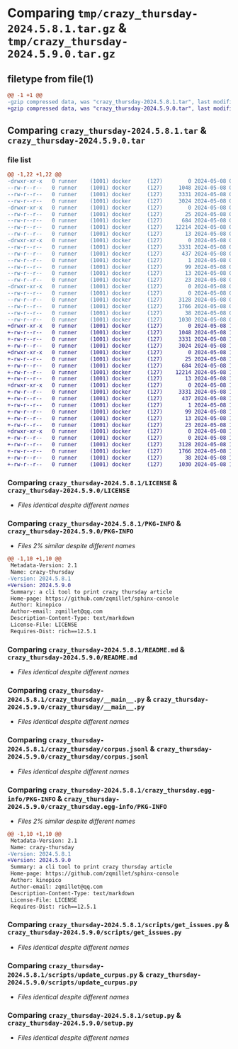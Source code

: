 # Comparing `tmp/crazy_thursday-2024.5.8.1.tar.gz` & `tmp/crazy_thursday-2024.5.9.0.tar.gz`

## filetype from file(1)

```diff
@@ -1 +1 @@
-gzip compressed data, was "crazy_thursday-2024.5.8.1.tar", last modified: Wed May  8 05:26:52 2024, max compression
+gzip compressed data, was "crazy_thursday-2024.5.9.0.tar", last modified: Wed May  8 17:27:32 2024, max compression
```

## Comparing `crazy_thursday-2024.5.8.1.tar` & `crazy_thursday-2024.5.9.0.tar`

### file list

```diff
@@ -1,22 +1,22 @@
-drwxr-xr-x   0 runner    (1001) docker     (127)        0 2024-05-08 05:26:52.102112 crazy_thursday-2024.5.8.1/
--rw-r--r--   0 runner    (1001) docker     (127)     1048 2024-05-08 05:26:38.000000 crazy_thursday-2024.5.8.1/LICENSE
--rw-r--r--   0 runner    (1001) docker     (127)     3331 2024-05-08 05:26:52.102112 crazy_thursday-2024.5.8.1/PKG-INFO
--rw-r--r--   0 runner    (1001) docker     (127)     3024 2024-05-08 05:26:38.000000 crazy_thursday-2024.5.8.1/README.md
-drwxr-xr-x   0 runner    (1001) docker     (127)        0 2024-05-08 05:26:52.102112 crazy_thursday-2024.5.8.1/crazy_thursday/
--rw-r--r--   0 runner    (1001) docker     (127)       25 2024-05-08 05:26:46.000000 crazy_thursday-2024.5.8.1/crazy_thursday/__init__.py
--rw-r--r--   0 runner    (1001) docker     (127)      684 2024-05-08 05:26:38.000000 crazy_thursday-2024.5.8.1/crazy_thursday/__main__.py
--rw-r--r--   0 runner    (1001) docker     (127)    12214 2024-05-08 05:26:46.000000 crazy_thursday-2024.5.8.1/crazy_thursday/corpus.jsonl
--rw-r--r--   0 runner    (1001) docker     (127)       13 2024-05-08 05:26:38.000000 crazy_thursday-2024.5.8.1/crazy_thursday/requirements.txt
-drwxr-xr-x   0 runner    (1001) docker     (127)        0 2024-05-08 05:26:52.102112 crazy_thursday-2024.5.8.1/crazy_thursday.egg-info/
--rw-r--r--   0 runner    (1001) docker     (127)     3331 2024-05-08 05:26:52.000000 crazy_thursday-2024.5.8.1/crazy_thursday.egg-info/PKG-INFO
--rw-r--r--   0 runner    (1001) docker     (127)      437 2024-05-08 05:26:52.000000 crazy_thursday-2024.5.8.1/crazy_thursday.egg-info/SOURCES.txt
--rw-r--r--   0 runner    (1001) docker     (127)        1 2024-05-08 05:26:52.000000 crazy_thursday-2024.5.8.1/crazy_thursday.egg-info/dependency_links.txt
--rw-r--r--   0 runner    (1001) docker     (127)       99 2024-05-08 05:26:52.000000 crazy_thursday-2024.5.8.1/crazy_thursday.egg-info/entry_points.txt
--rw-r--r--   0 runner    (1001) docker     (127)       13 2024-05-08 05:26:52.000000 crazy_thursday-2024.5.8.1/crazy_thursday.egg-info/requires.txt
--rw-r--r--   0 runner    (1001) docker     (127)       23 2024-05-08 05:26:52.000000 crazy_thursday-2024.5.8.1/crazy_thursday.egg-info/top_level.txt
-drwxr-xr-x   0 runner    (1001) docker     (127)        0 2024-05-08 05:26:52.102112 crazy_thursday-2024.5.8.1/scripts/
--rw-r--r--   0 runner    (1001) docker     (127)        0 2024-05-08 05:26:38.000000 crazy_thursday-2024.5.8.1/scripts/__init__.py
--rw-r--r--   0 runner    (1001) docker     (127)     3128 2024-05-08 05:26:38.000000 crazy_thursday-2024.5.8.1/scripts/get_issues.py
--rw-r--r--   0 runner    (1001) docker     (127)     1766 2024-05-08 05:26:38.000000 crazy_thursday-2024.5.8.1/scripts/update_curpus.py
--rw-r--r--   0 runner    (1001) docker     (127)       38 2024-05-08 05:26:52.102112 crazy_thursday-2024.5.8.1/setup.cfg
--rw-r--r--   0 runner    (1001) docker     (127)     1030 2024-05-08 05:26:38.000000 crazy_thursday-2024.5.8.1/setup.py
+drwxr-xr-x   0 runner    (1001) docker     (127)        0 2024-05-08 17:27:32.525928 crazy_thursday-2024.5.9.0/
+-rw-r--r--   0 runner    (1001) docker     (127)     1048 2024-05-08 17:27:20.000000 crazy_thursday-2024.5.9.0/LICENSE
+-rw-r--r--   0 runner    (1001) docker     (127)     3331 2024-05-08 17:27:32.525928 crazy_thursday-2024.5.9.0/PKG-INFO
+-rw-r--r--   0 runner    (1001) docker     (127)     3024 2024-05-08 17:27:20.000000 crazy_thursday-2024.5.9.0/README.md
+drwxr-xr-x   0 runner    (1001) docker     (127)        0 2024-05-08 17:27:32.525928 crazy_thursday-2024.5.9.0/crazy_thursday/
+-rw-r--r--   0 runner    (1001) docker     (127)       25 2024-05-08 17:27:28.000000 crazy_thursday-2024.5.9.0/crazy_thursday/__init__.py
+-rw-r--r--   0 runner    (1001) docker     (127)      684 2024-05-08 17:27:20.000000 crazy_thursday-2024.5.9.0/crazy_thursday/__main__.py
+-rw-r--r--   0 runner    (1001) docker     (127)    12214 2024-05-08 17:27:28.000000 crazy_thursday-2024.5.9.0/crazy_thursday/corpus.jsonl
+-rw-r--r--   0 runner    (1001) docker     (127)       13 2024-05-08 17:27:20.000000 crazy_thursday-2024.5.9.0/crazy_thursday/requirements.txt
+drwxr-xr-x   0 runner    (1001) docker     (127)        0 2024-05-08 17:27:32.525928 crazy_thursday-2024.5.9.0/crazy_thursday.egg-info/
+-rw-r--r--   0 runner    (1001) docker     (127)     3331 2024-05-08 17:27:32.000000 crazy_thursday-2024.5.9.0/crazy_thursday.egg-info/PKG-INFO
+-rw-r--r--   0 runner    (1001) docker     (127)      437 2024-05-08 17:27:32.000000 crazy_thursday-2024.5.9.0/crazy_thursday.egg-info/SOURCES.txt
+-rw-r--r--   0 runner    (1001) docker     (127)        1 2024-05-08 17:27:32.000000 crazy_thursday-2024.5.9.0/crazy_thursday.egg-info/dependency_links.txt
+-rw-r--r--   0 runner    (1001) docker     (127)       99 2024-05-08 17:27:32.000000 crazy_thursday-2024.5.9.0/crazy_thursday.egg-info/entry_points.txt
+-rw-r--r--   0 runner    (1001) docker     (127)       13 2024-05-08 17:27:32.000000 crazy_thursday-2024.5.9.0/crazy_thursday.egg-info/requires.txt
+-rw-r--r--   0 runner    (1001) docker     (127)       23 2024-05-08 17:27:32.000000 crazy_thursday-2024.5.9.0/crazy_thursday.egg-info/top_level.txt
+drwxr-xr-x   0 runner    (1001) docker     (127)        0 2024-05-08 17:27:32.525928 crazy_thursday-2024.5.9.0/scripts/
+-rw-r--r--   0 runner    (1001) docker     (127)        0 2024-05-08 17:27:20.000000 crazy_thursday-2024.5.9.0/scripts/__init__.py
+-rw-r--r--   0 runner    (1001) docker     (127)     3128 2024-05-08 17:27:20.000000 crazy_thursday-2024.5.9.0/scripts/get_issues.py
+-rw-r--r--   0 runner    (1001) docker     (127)     1766 2024-05-08 17:27:20.000000 crazy_thursday-2024.5.9.0/scripts/update_curpus.py
+-rw-r--r--   0 runner    (1001) docker     (127)       38 2024-05-08 17:27:32.525928 crazy_thursday-2024.5.9.0/setup.cfg
+-rw-r--r--   0 runner    (1001) docker     (127)     1030 2024-05-08 17:27:20.000000 crazy_thursday-2024.5.9.0/setup.py
```

### Comparing `crazy_thursday-2024.5.8.1/LICENSE` & `crazy_thursday-2024.5.9.0/LICENSE`

 * *Files identical despite different names*

### Comparing `crazy_thursday-2024.5.8.1/PKG-INFO` & `crazy_thursday-2024.5.9.0/PKG-INFO`

 * *Files 2% similar despite different names*

```diff
@@ -1,10 +1,10 @@
 Metadata-Version: 2.1
 Name: crazy-thursday
-Version: 2024.5.8.1
+Version: 2024.5.9.0
 Summary: a cli tool to print crazy thursday article
 Home-page: https://github.com/zqmillet/sphinx-console
 Author: kinopico
 Author-email: zqmillet@qq.com
 Description-Content-Type: text/markdown
 License-File: LICENSE
 Requires-Dist: rich==12.5.1
```

### Comparing `crazy_thursday-2024.5.8.1/README.md` & `crazy_thursday-2024.5.9.0/README.md`

 * *Files identical despite different names*

### Comparing `crazy_thursday-2024.5.8.1/crazy_thursday/__main__.py` & `crazy_thursday-2024.5.9.0/crazy_thursday/__main__.py`

 * *Files identical despite different names*

### Comparing `crazy_thursday-2024.5.8.1/crazy_thursday/corpus.jsonl` & `crazy_thursday-2024.5.9.0/crazy_thursday/corpus.jsonl`

 * *Files identical despite different names*

### Comparing `crazy_thursday-2024.5.8.1/crazy_thursday.egg-info/PKG-INFO` & `crazy_thursday-2024.5.9.0/crazy_thursday.egg-info/PKG-INFO`

 * *Files 2% similar despite different names*

```diff
@@ -1,10 +1,10 @@
 Metadata-Version: 2.1
 Name: crazy-thursday
-Version: 2024.5.8.1
+Version: 2024.5.9.0
 Summary: a cli tool to print crazy thursday article
 Home-page: https://github.com/zqmillet/sphinx-console
 Author: kinopico
 Author-email: zqmillet@qq.com
 Description-Content-Type: text/markdown
 License-File: LICENSE
 Requires-Dist: rich==12.5.1
```

### Comparing `crazy_thursday-2024.5.8.1/scripts/get_issues.py` & `crazy_thursday-2024.5.9.0/scripts/get_issues.py`

 * *Files identical despite different names*

### Comparing `crazy_thursday-2024.5.8.1/scripts/update_curpus.py` & `crazy_thursday-2024.5.9.0/scripts/update_curpus.py`

 * *Files identical despite different names*

### Comparing `crazy_thursday-2024.5.8.1/setup.py` & `crazy_thursday-2024.5.9.0/setup.py`

 * *Files identical despite different names*

